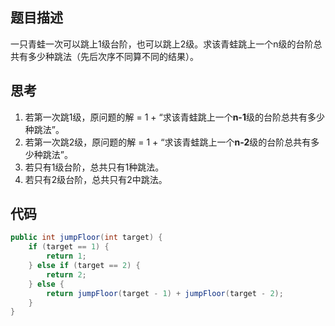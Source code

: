 ## 题目描述

一只青蛙一次可以跳上1级台阶，也可以跳上2级。求该青蛙跳上一个n级的台阶总共有多少种跳法（先后次序不同算不同的结果）。

## 思考

1. 若第一次跳1级，原问题的解 = 1 + “求该青蛙跳上一个**n-1**级的台阶总共有多少种跳法”。
2. 若第一次跳2级，原问题的解 = 1 + “求该青蛙跳上一个**n-2**级的台阶总共有多少种跳法”。
3. 若只有1级台阶，总共只有1种跳法。
4. 若只有2级台阶，总共只有2中跳法。

## 代码

```java
public int jumpFloor(int target) {
    if (target == 1) {
        return 1;
    } else if (target == 2) {
        return 2;
    } else {
        return jumpFloor(target - 1) + jumpFloor(target - 2);
    }
}
```